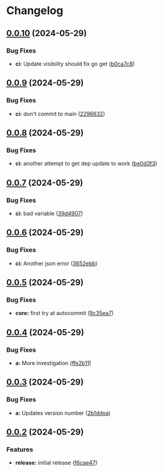 # Changelog

## [0.0.10](https://github.com/dmihalcik-virtru/workflow-testing-zone/compare/a/v0.0.9...a/v0.0.10) (2024-05-29)


### Bug Fixes

* **ci:** Update visibility should fix go get ([b0ca7c8](https://github.com/dmihalcik-virtru/workflow-testing-zone/commit/b0ca7c8a5be29ae9ef3b13c7c7b8301971c44faf))

## [0.0.9](https://github.com/dmihalcik-virtru/workflow-testing-zone/compare/a/v0.0.8...a/v0.0.9) (2024-05-29)


### Bug Fixes

* **ci:** don't commit to main ([2296632](https://github.com/dmihalcik-virtru/workflow-testing-zone/commit/2296632ca789ce7a6760aea29c42589a3a8f01e5))

## [0.0.8](https://github.com/dmihalcik-virtru/workflow-testing-zone/compare/a/v0.0.7...a/v0.0.8) (2024-05-29)


### Bug Fixes

* **ci:** another attempt to get dep update to work ([be0d3f3](https://github.com/dmihalcik-virtru/workflow-testing-zone/commit/be0d3f329c7f57963a44b76da64967e88da672a7))

## [0.0.7](https://github.com/dmihalcik-virtru/workflow-testing-zone/compare/a/v0.0.6...a/v0.0.7) (2024-05-29)


### Bug Fixes

* **ci:** bad variable ([39d4907](https://github.com/dmihalcik-virtru/workflow-testing-zone/commit/39d4907d3ee9dd8a720f39dfb4746fb191d7af2f))

## [0.0.6](https://github.com/dmihalcik-virtru/workflow-testing-zone/compare/a/v0.0.5...a/v0.0.6) (2024-05-29)


### Bug Fixes

* **ci:** Another json error ([3652ebb](https://github.com/dmihalcik-virtru/workflow-testing-zone/commit/3652ebbef4270f4e2a0ebbd8a83827533ddf6169))

## [0.0.5](https://github.com/dmihalcik-virtru/workflow-testing-zone/compare/a/v0.0.4...a/v0.0.5) (2024-05-29)


### Bug Fixes

* **core:** first try at autocommit ([9c35ea7](https://github.com/dmihalcik-virtru/workflow-testing-zone/commit/9c35ea758ae565793e563c5617b921d86acb23f9))

## [0.0.4](https://github.com/dmihalcik-virtru/workflow-testing-zone/compare/a/v0.0.3...a/v0.0.4) (2024-05-29)


### Bug Fixes

* **a:** More investigation ([ffe2b11](https://github.com/dmihalcik-virtru/workflow-testing-zone/commit/ffe2b1163d6d1cfc313bd74cad6499815f9c0213))

## [0.0.3](https://github.com/dmihalcik-virtru/workflow-testing-zone/compare/a/v0.0.2...a/v0.0.3) (2024-05-29)


### Bug Fixes

* **a:** Updates version number ([2b1ddea](https://github.com/dmihalcik-virtru/workflow-testing-zone/commit/2b1ddea18ad83f298d0c08587c03d551a1697894))

## [0.0.2](https://github.com/dmihalcik-virtru/workflow-testing-zone/compare/a-v0.0.1...a/v0.0.2) (2024-05-29)


### Features

* **release:** initial release ([f6cae47](https://github.com/dmihalcik-virtru/workflow-testing-zone/commit/f6cae47a3e508d2a4959c1992fe04bd64e0589e7))
